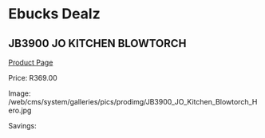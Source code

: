 
# Ebucks Dealz
## JB3900 JO KITCHEN BLOWTORCH
[Product Page](https://www.ebucks.com/web/shop/productSelected.do?prodId=1136024174&catId=704983235)

Price: R369.00

Image: /web/cms/system/galleries/pics/prodimg/JB3900_JO_Kitchen_Blowtorch_Hero.jpg

Savings: 


	